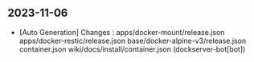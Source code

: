 
## 2023-11-06
 * [Auto Generation] Changes : apps/docker-mount/release.json apps/docker-restic/release.json base/docker-alpine-v3/release.json container.json wiki/docs/install/container.json (dockserver-bot[bot])
